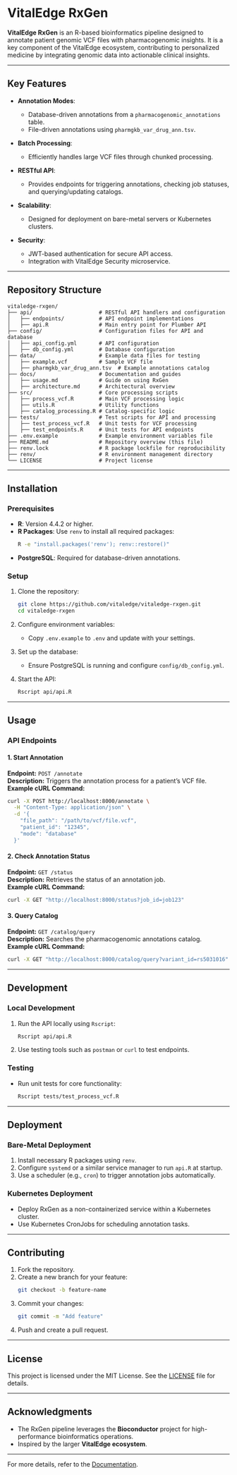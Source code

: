 # VitalEdge RxGen

**VitalEdge RxGen** is an R-based bioinformatics pipeline designed to annotate patient genomic VCF files with pharmacogenomic insights. It is a key component of the VitalEdge ecosystem, contributing to personalized medicine by integrating genomic data into actionable clinical insights.

---

## **Key Features**

- **Annotation Modes**:
  - Database-driven annotations from a `pharmacogenomic_annotations` table.
  - File-driven annotations using `pharmgkb_var_drug_ann.tsv`.

- **Batch Processing**:
  - Efficiently handles large VCF files through chunked processing.

- **RESTful API**:
  - Provides endpoints for triggering annotations, checking job statuses, and querying/updating catalogs.

- **Scalability**:
  - Designed for deployment on bare-metal servers or Kubernetes clusters.

- **Security**:
  - JWT-based authentication for secure API access.
  - Integration with VitalEdge Security microservice.

---

## **Repository Structure**

```
vitaledge-rxgen/
├── api/                     # RESTful API handlers and configuration
│   ├── endpoints/           # API endpoint implementations
│   ├── api.R                # Main entry point for Plumber API
├── config/                  # Configuration files for API and database
│   ├── api_config.yml       # API configuration
│   ├── db_config.yml        # Database configuration
├── data/                    # Example data files for testing
│   ├── example.vcf          # Sample VCF file
│   ├── pharmgkb_var_drug_ann.tsv  # Example annotations catalog
├── docs/                    # Documentation and guides
│   ├── usage.md             # Guide on using RxGen
│   ├── architecture.md      # Architectural overview
├── src/                     # Core processing scripts
│   ├── process_vcf.R        # Main VCF processing logic
│   ├── utils.R              # Utility functions
│   ├── catalog_processing.R # Catalog-specific logic
├── tests/                   # Test scripts for API and processing
│   ├── test_process_vcf.R   # Unit tests for VCF processing
│   ├── test_endpoints.R     # Unit tests for API endpoints
├── .env.example             # Example environment variables file
├── README.md                # Repository overview (this file)
├── renv.lock                # R package lockfile for reproducibility
├── renv/                    # R environment management directory
└── LICENSE                  # Project license
```

---

## **Installation**

### **Prerequisites**
- **R**: Version 4.4.2 or higher.
- **R Packages**: Use `renv` to install all required packages:
  ```bash
  R -e "install.packages('renv'); renv::restore()"
  ```
- **PostgreSQL**: Required for database-driven annotations.

### **Setup**
1. Clone the repository:
   ```bash
   git clone https://github.com/vitaledge/vitaledge-rxgen.git
   cd vitaledge-rxgen
   ```

2. Configure environment variables:
   - Copy `.env.example` to `.env` and update with your settings.

3. Set up the database:
   - Ensure PostgreSQL is running and configure `config/db_config.yml`.

4. Start the API:
   ```bash
   Rscript api/api.R
   ```

---

## **Usage**

### **API Endpoints**

#### **1. Start Annotation**
**Endpoint:** `POST /annotate`  
**Description:** Triggers the annotation process for a patient’s VCF file.  
**Example cURL Command:**
```bash
curl -X POST http://localhost:8000/annotate \
  -H "Content-Type: application/json" \
  -d '{
    "file_path": "/path/to/vcf/file.vcf",
    "patient_id": "12345",
    "mode": "database"
  }'
```

#### **2. Check Annotation Status**
**Endpoint:** `GET /status`  
**Description:** Retrieves the status of an annotation job.  
**Example cURL Command:**
```bash
curl -X GET "http://localhost:8000/status?job_id=job123"
```

#### **3. Query Catalog**
**Endpoint:** `GET /catalog/query`  
**Description:** Searches the pharmacogenomic annotations catalog.  
**Example cURL Command:**
```bash
curl -X GET "http://localhost:8000/catalog/query?variant_id=rs5031016"
```

---

## **Development**

### **Local Development**
1. Run the API locally using `Rscript`:
   ```bash
   Rscript api/api.R
   ```

2. Use testing tools such as `postman` or `curl` to test endpoints.

### **Testing**
- Run unit tests for core functionality:
  ```bash
  Rscript tests/test_process_vcf.R
  ```

---

## **Deployment**

### **Bare-Metal Deployment**
1. Install necessary R packages using `renv`.
2. Configure `systemd` or a similar service manager to run `api.R` at startup.
3. Use a scheduler (e.g., `cron`) to trigger annotation jobs automatically.

### **Kubernetes Deployment**
- Deploy RxGen as a non-containerized service within a Kubernetes cluster.
- Use Kubernetes CronJobs for scheduling annotation tasks.

---

## **Contributing**

1. Fork the repository.
2. Create a new branch for your feature:
   ```bash
   git checkout -b feature-name
   ```
3. Commit your changes:
   ```bash
   git commit -m "Add feature"
   ```
4. Push and create a pull request.

---

## **License**

This project is licensed under the MIT License. See the [LICENSE](LICENSE) file for details.

---

## **Acknowledgments**

- The RxGen pipeline leverages the **Bioconductor** project for high-performance bioinformatics operations.
- Inspired by the larger **VitalEdge ecosystem**.

--- 

For more details, refer to the [Documentation](docs/).
